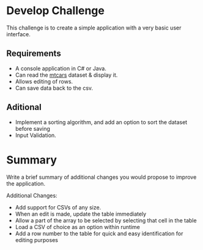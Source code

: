 # Develop Challenge

This challenge is to create a simple application with a very basic user interface.

## Requirements

* A console application in C# or Java. 
* Can read the [mtcars](/mtcars.csv) dataset & display it.
* Allows editing of rows.
* Can save data back to the csv.

## Aditional
* Implement a sorting algorithm, and add an option to sort the dataset before saving
* Input Validation.

# Summary
Write a brief summary of additional changes you would propose to improve the application.

Additional Changes:
* Add support for CSVs of any size.
* When an edit is made, update the table immediately
* Allow a part of the array to be selected by selecting that cell in the table
* Load a CSV of choice as an option within runtime
* Add a row number to the table for quick and easy identification for editing purposes